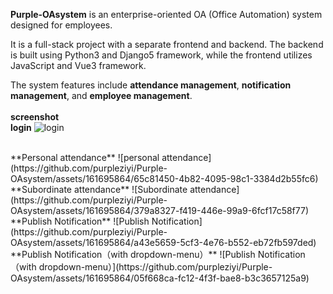 **Purple-OAsystem** is an enterprise-oriented OA (Office Automation) system designed for employees. 

It is a full-stack project with a separate frontend and backend. The backend is built using Python3 and Django5 framework, while the frontend utilizes JavaScript and Vue3 framework.

The system features include **attendance management**, **notification management**, and **employee management**. 
<br/> 
<br/> 
**screenshot**
<br/> 
**login**
![login](https://github.com/purpleziyi/Purple-OAsystem/assets/161695864/043ad51e-6691-4956-ad7e-66f4a1c91409)

<br/> 
**Personal attendance**
![personal attendance](https://github.com/purpleziyi/Purple-OAsystem/assets/161695864/65c81450-4b82-4095-98c1-3384d2b55fc6)

<br/> 
**Subordinate attendance**
![Subordinate attendance](https://github.com/purpleziyi/Purple-OAsystem/assets/161695864/379a8327-f419-446e-99a9-6fcf17c58f77)


<br/> 
**Publish Notification**
![Publish Notification](https://github.com/purpleziyi/Purple-OAsystem/assets/161695864/a43e5659-5cf3-4e76-b552-eb72fb597ded)
**Publish Notification（with dropdown-menu）**
![Publish Notification（with dropdown-menu）](https://github.com/purpleziyi/Purple-OAsystem/assets/161695864/05f668ca-fc12-4f3f-bae8-b3c3657125a9)

 


